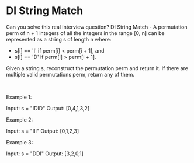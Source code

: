 # DI String Match

Can you solve this real interview question? DI String Match - A permutation perm of n + 1 integers of all the integers in the range [0, n] can be represented as a string s of length n where:

 * s[i] == 'I' if perm[i] < perm[i + 1], and
 * s[i] == 'D' if perm[i] > perm[i + 1].

Given a string s, reconstruct the permutation perm and return it. If there are multiple valid permutations perm, return any of them.

 

Example 1:

Input: s = "IDID"
Output: [0,4,1,3,2]


Example 2:

Input: s = "III"
Output: [0,1,2,3]


Example 3:

Input: s = "DDI"
Output: [3,2,0,1]